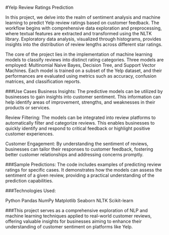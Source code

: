 #Yelp Review Ratings Prediction

In this project, we delve into the realm of sentiment analysis and machine learning to predict Yelp review ratings based on customer feedback. The workflow begins with comprehensive data exploration and preprocessing, where textual features are extracted and transformed using the NLTK library. Exploratory data analysis, visualized through histograms, provides insights into the distribution of review lengths across different star ratings.

The core of the project lies in the implementation of machine learning models to classify reviews into distinct rating categories. Three models are employed: Multinomial Naive Bayes, Decision Tree, and Support Vector Machines. Each model is trained on a subset of the Yelp dataset, and their performances are evaluated using metrics such as accuracy, confusion matrices, and classification reports.

###Use Cases
Business Insights: The predictive models can be utilized by businesses to gain insights into customer sentiment. This information can help identify areas of improvement, strengths, and weaknesses in their products or services.

Review Filtering: The models can be integrated into review platforms to automatically filter and categorize reviews. This enables businesses to quickly identify and respond to critical feedback or highlight positive customer experiences.

Customer Engagement: By understanding the sentiment of reviews, businesses can tailor their responses to customer feedback, fostering better customer relationships and addressing concerns promptly.

###Sample Predictions:
The code includes examples of predicting review ratings for specific cases. It demonstrates how the models can assess the sentiment of a given review, providing a practical understanding of the prediction capabilities.

###Technologies Used:

Python
Pandas
NumPy
Matplotlib
Seaborn
NLTK
Scikit-learn

###This project serves as a comprehensive exploration of NLP and machine learning techniques applied to real-world customer reviews, offering valuable insights for businesses aiming to enhance their understanding of customer sentiment on platforms like Yelp.

